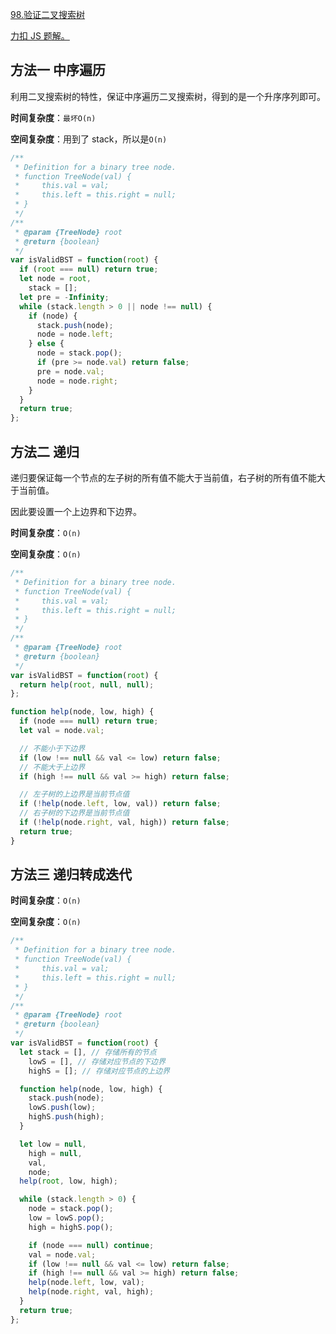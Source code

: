 [98.验证二叉搜索树](https://leetcode-cn.com/problems/validate-binary-search-tree/submissions/)

[力扣 JS 题解。](https://github.com/GuYueJiaJie/blog/blob/master/%E7%AE%97%E6%B3%95%E4%B8%8E%E6%95%B0%E6%8D%AE%E7%BB%93%E6%9E%84/README.md)

## 方法一 中序遍历

利用二叉搜索树的特性，保证中序遍历二叉搜索树，得到的是一个升序序列即可。

**时间复杂度**：`最坏O(n)`

**空间复杂度**：用到了 stack，所以是`O(n)`

```javascript
/**
 * Definition for a binary tree node.
 * function TreeNode(val) {
 *     this.val = val;
 *     this.left = this.right = null;
 * }
 */
/**
 * @param {TreeNode} root
 * @return {boolean}
 */
var isValidBST = function(root) {
  if (root === null) return true;
  let node = root,
    stack = [];
  let pre = -Infinity;
  while (stack.length > 0 || node !== null) {
    if (node) {
      stack.push(node);
      node = node.left;
    } else {
      node = stack.pop();
      if (pre >= node.val) return false;
      pre = node.val;
      node = node.right;
    }
  }
  return true;
};
```

## 方法二 递归

递归要保证每一个节点的左子树的所有值不能大于当前值，右子树的所有值不能大于当前值。

因此要设置一个上边界和下边界。

**时间复杂度**：`O(n)`

**空间复杂度**：`O(n)`

```javascript
/**
 * Definition for a binary tree node.
 * function TreeNode(val) {
 *     this.val = val;
 *     this.left = this.right = null;
 * }
 */
/**
 * @param {TreeNode} root
 * @return {boolean}
 */
var isValidBST = function(root) {
  return help(root, null, null);
};

function help(node, low, high) {
  if (node === null) return true;
  let val = node.val;

  // 不能小于下边界
  if (low !== null && val <= low) return false;
  // 不能大于上边界
  if (high !== null && val >= high) return false;

  // 左子树的上边界是当前节点值
  if (!help(node.left, low, val)) return false;
  // 右子树的下边界是当前节点值
  if (!help(node.right, val, high)) return false;
  return true;
}
```

## 方法三 递归转成迭代

**时间复杂度**：`O(n)`

**空间复杂度**：`O(n)`

```javascript
/**
 * Definition for a binary tree node.
 * function TreeNode(val) {
 *     this.val = val;
 *     this.left = this.right = null;
 * }
 */
/**
 * @param {TreeNode} root
 * @return {boolean}
 */
var isValidBST = function(root) {
  let stack = [], // 存储所有的节点
    lowS = [], // 存储对应节点的下边界
    highS = []; // 存储对应节点的上边界

  function help(node, low, high) {
    stack.push(node);
    lowS.push(low);
    highS.push(high);
  }

  let low = null,
    high = null,
    val,
    node;
  help(root, low, high);

  while (stack.length > 0) {
    node = stack.pop();
    low = lowS.pop();
    high = highS.pop();

    if (node === null) continue;
    val = node.val;
    if (low !== null && val <= low) return false;
    if (high !== null && val >= high) return false;
    help(node.left, low, val);
    help(node.right, val, high);
  }
  return true;
};
```
